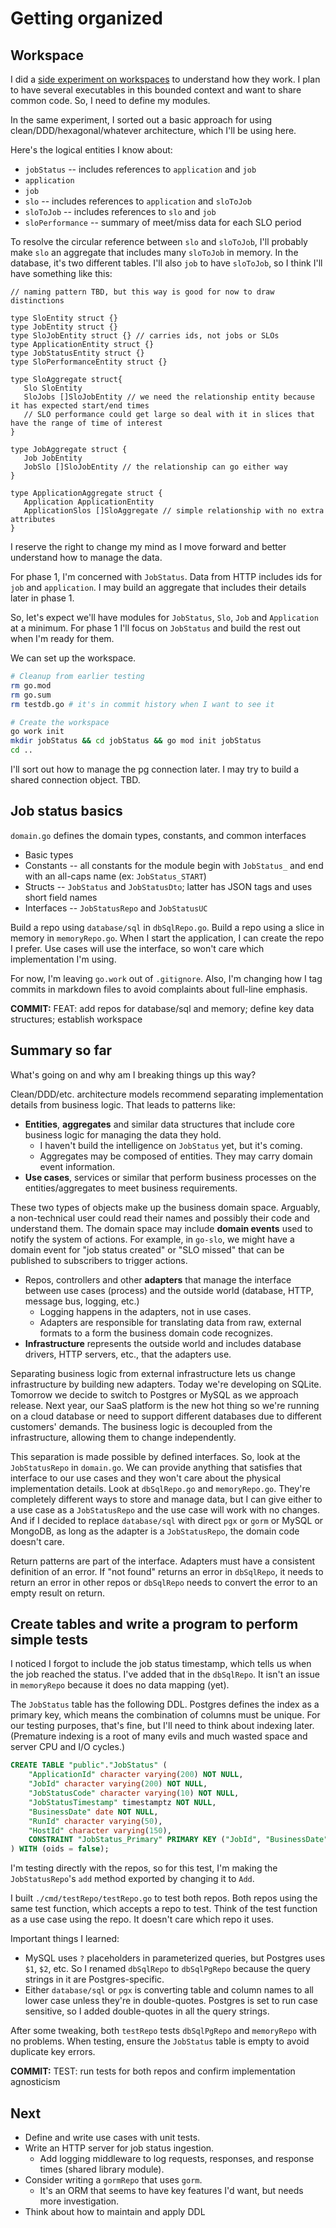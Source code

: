 # Getting organized

## Workspace

I did a [side experiment on workspaces](https://github.com/jmjf/go-workspace-experiment) to understand how they work. I plan to have several executables in this bounded context and want to share common code. So, I need to define my modules.

In the same experiment, I sorted out a basic approach for using clean/DDD/hexagonal/whatever architecture, which I'll be using here.

Here's the logical entities I know about:

* `jobStatus` -- includes references to `application` and `job`
* `application`
* `job`
* `slo` -- includes references to `application` and `sloToJob`
* `sloToJob` -- includes references to `slo` and `job`
* `sloPerformance` -- summary of meet/miss data for each SLO period

To resolve the circular reference between `slo` and `sloToJob`, I'll probably make `slo` an aggregate that includes many `sloToJob` in memory. In the database, it's two different tables. I'll also `job` to have `sloToJob`, so I think I'll have something like this:

```golang
// naming pattern TBD, but this way is good for now to draw distinctions

type SloEntity struct {}
type JobEntity struct {}
type SloJobEntity struct {} // carries ids, not jobs or SLOs
type ApplicationEntity struct {}
type JobStatusEntity struct {}
type SloPerformanceEntity struct {}

type SloAggregate struct{
   Slo SloEntity
   SloJobs []SloJobEntity // we need the relationship entity because it has expected start/end times
   // SLO performance could get large so deal with it in slices that have the range of time of interest
}

type JobAggregate struct {
   Job JobEntity
   JobSlo []SloJobEntity // the relationship can go either way
}

type ApplicationAggregate struct {
   Application ApplicationEntity
   ApplicationSlos []SloAggregate // simple relationship with no extra attributes
}
```

I reserve the right to change my mind as I move forward and better understand how to manage the data.

For phase 1, I'm concerned with `JobStatus`. Data from HTTP includes ids for `job` and `application`. I may build an aggregate that includes their details later in phase 1.

So, let's expect we'll have modules for `JobStatus`, `Slo`, `Job` and `Application` at a minimum. For phase 1 I'll focus on `JobStatus` and build the rest out when I'm ready for them.

We can set up the workspace.

```bash
# Cleanup from earlier testing
rm go.mod
rm go.sum
rm testdb.go # it's in commit history when I want to see it

# Create the workspace
go work init
mkdir jobStatus && cd jobStatus && go mod init jobStatus
cd ..
```

I'll sort out how to manage the pg connection later. I may try to build a shared connection object. TBD.

## Job status basics

`domain.go` defines the domain types, constants, and common interfaces

* Basic types
* Constants -- all constants for the module begin with `JobStatus_` and end with an all-caps name (ex: `JobStatus_START`)
* Structs -- `JobStatus` and `JobStatusDto`; latter has JSON tags and uses short field names
* Interfaces -- `JobStatusRepo` and `JobStatusUC`

Build a repo using `database/sql` in `dbSqlRepo.go`. Build a repo using a slice in memory in `memoryRepo.go`. When I start the application, I can create the repo I prefer. Use cases will use the interface, so won't care which implementation I'm using.

For now, I'm leaving `go.work` out of `.gitignore`. Also, I'm changing how I tag commits in markdown files to avoid complaints about full-line emphasis.

**COMMIT:** FEAT: add repos for database/sql and memory; define key data structures; establish workspace

## Summary so far

What's going on and why am I breaking things up this way?

Clean/DDD/etc. architecture models recommend separating implementation details from business logic. That leads to patterns like:

* **Entities**, **aggregates** and similar data structures that include core business logic for managing the data they hold.
  * I haven't build the intelligence on `JobStatus` yet, but it's coming.
  * Aggregates may be composed of entities. They may carry domain event information.
* **Use cases**, services or similar that perform business processes on the entities/aggregates to meet business requirements.

These two types of objects make up the business domain space. Arguably, a non-technical user could read their names and possibly their code and understand them. The domain space may include **domain events** used to notify the system of actions. For example, in `go-slo`, we might have a domain event for "job status created" or "SLO missed" that can be published to subscribers to trigger actions.

* Repos, controllers and other **adapters** that manage the interface between use cases (process) and the outside world (database, HTTP, message bus, logging, etc.)
  * Logging happens in the adapters, not in use cases.
  * Adapters are responsible for translating data from raw, external formats to a form the business domain code recognizes.
* **Infrastructure** represents the outside world and includes database drivers, HTTP servers, etc., that the adapters use.

Separating business logic from external infrastructure lets us change infrastructure by building new adapters. Today we're developing on SQLite. Tomorrow we decide to switch to Postgres or MySQL as we approach release. Next year, our SaaS platform is the new hot thing so we're running on a cloud database or need to support different databases due to different customers' demands. The business logic is decoupled from the infrastructure, allowing them to change independently.

This separation is made possible by defined interfaces. So, look at the `JobStatusRepo` in `domain.go`. We can provide anything that satisfies that interface to our use cases and they won't care about the physical implementation details. Look at `dbSqlRepo.go` and `memoryRepo.go`. They're completely different ways to store and manage data, but I can give either to a use case as a `JobStatusRepo` and the use case will work with no changes. And if I decided to replace `database/sql` with direct `pgx` or `gorm` or MySQL or MongoDB, as long as the adapter is a `JobStatusRepo`, the domain code doesn't care.

Return patterns are part of the interface. Adapters must have a consistent definition of an error. If "not found" returns an error in `dbSqlRepo`, it needs to return an error in other repos or `dbSqlRepo` needs to convert the error to an empty result on return.

## Create tables and write a program to perform simple tests

I noticed I forgot to include the job status timestamp, which tells us when the job reached the status. I've added that in the `dbSqlRepo`. It isn't an issue in `memoryRepo` because it does no data mapping (yet).

The `JobStatus` table has the following DDL. Postgres defines the index as a primary key, which means the combination of columns must be unique. For our testing purposes, that's fine, but I'll need to think about indexing later. (Premature indexing is a root of many evils and much wasted space and server CPU and I/O cycles.)

```sql
CREATE TABLE "public"."JobStatus" (
    "ApplicationId" character varying(200) NOT NULL,
    "JobId" character varying(200) NOT NULL,
    "JobStatusCode" character varying(10) NOT NULL,
    "JobStatusTimestamp" timestamptz NOT NULL,
    "BusinessDate" date NOT NULL,
    "RunId" character varying(50),
    "HostId" character varying(150),
    CONSTRAINT "JobStatus_Primary" PRIMARY KEY ("JobId", "BusinessDate", "JobStatusTimestamp", "ApplicationId")
) WITH (oids = false);
```

I'm testing directly with the repos, so for this test, I'm making the `JobStatusRepo`'s `add` method exported by changing it to `Add`.

I built `./cmd/testRepo/testRepo.go` to test both repos. Both repos using the same test function, which accepts a repo to test. Think of the test function as a use case using the repo. It doesn't care which repo it uses.

Important things I learned:

* MySQL uses `?` placeholders in parameterized queries, but Postgres uses `$1`, `$2`, etc. So I renamed `dbSqlRepo` to `dbSqlPgRepo` because the query strings in it are Postgres-specific.
* Either `database/sql` or `pgx` is converting table and column names to all lower case unless they're in double-quotes. Postgres is set to run case sensitive, so I added double-quotes in all the query strings.

After some tweaking, both `testRepo` tests `dbSqlPgRepo` and `memoryRepo` with no problems. When testing, ensure the `JobStatus` table is empty to avoid duplicate key errors.

**COMMIT:** TEST: run tests for both repos and confirm implementation agnosticism

## Next

* Define and write use cases with unit tests.
* Write an HTTP server for job status ingestion.
  * Add logging middleware to log requests, responses, and response times (shared library module).
* Consider writing a `gormRepo` that uses `gorm`.
  * It's an ORM that seems to have key features I'd want, but needs more investigation.
* Think about how to maintain and apply DDL
